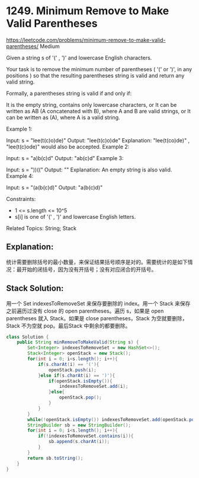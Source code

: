 # 1249. Minimum Remove to Make Valid Parentheses
<https://leetcode.com/problems/minimum-remove-to-make-valid-parentheses/>
Medium

Given a string s of '(' , ')' and lowercase English characters. 

Your task is to remove the minimum number of parentheses ( '(' or ')', in any positions ) so that the resulting parentheses string is valid and return any valid string.

Formally, a parentheses string is valid if and only if:

It is the empty string, contains only lowercase characters, or
It can be written as AB (A concatenated with B), where A and B are valid strings, or
It can be written as (A), where A is a valid string.
 

Example 1:

Input: s = "lee(t(c)o)de)"
Output: "lee(t(c)o)de"
Explanation: "lee(t(co)de)" , "lee(t(c)ode)" would also be accepted.
Example 2:

Input: s = "a)b(c)d"
Output: "ab(c)d"
Example 3:

Input: s = "))(("
Output: ""
Explanation: An empty string is also valid.
Example 4:

Input: s = "(a(b(c)d)"
Output: "a(b(c)d)"
 

Constraints:

* 1 <= s.length <= 10^5
* s[i] is one of  '(' , ')' and lowercase English letters.

Related Topics: String; Stack

## Explanation: 
统计需要删除括号的最小数量，来保证结果括号顺序是对的。需要统计的是如下情况：最开始的闭括号，因为没有开括号；没有对应闭合的开括号。


## Stack Solution: 
用一个 Set indexesToRemoveSet 来保存要删除的 index。用一个 Stack 来保存之前遍历过没有 close 的 open parentheses。遍历 s，如果是 open parentheses 就入 Stack。如果是 close parentheses，Stack 为空就要删除，Stack 不为空就 pop。最后Stack 中剩余的都要删除。

```java
class Solution {
    public String minRemoveToMakeValid(String s) {
        Set<Integer> indexesToRemoveSet = new HashSet<>();
        Stack<Integer> openStack = new Stack();
        for(int i = 0; i<s.length(); i++){
            if(s.charAt(i) == '('){
                openStack.push(i);
            }else if(s.charAt(i) == ')'){
                if(openStack.isEmpty()){
                    indexesToRemoveSet.add(i);
                }else{
                    openStack.pop();
                }
            }
        }
        while(!openStack.isEmpty()) indexesToRemoveSet.add(openStack.pop());
        StringBuilder sb = new StringBuilder();
        for(int i = 0; i<s.length(); i++){
            if(!indexesToRemoveSet.contains(i)){
                sb.append(s.charAt(i));
            }
        }
        return sb.toString();
    }
}
```